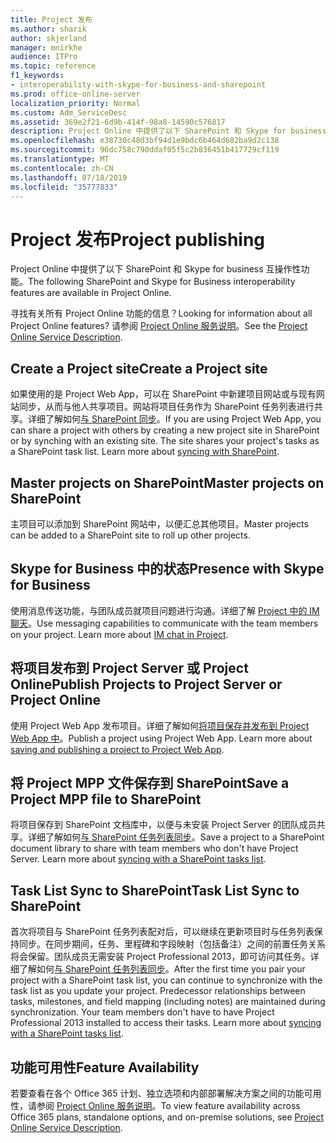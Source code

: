 ```yaml
---
title: Project 发布
ms.author: sharik
author: skjerland
manager: mnirkhe
audience: ITPro
ms.topic: reference
f1_keywords:
- interoperability-with-skype-for-business-and-sharepoint
ms.prod: office-online-server
localization_priority: Normal
ms.custom: Adm_ServiceDesc
ms.assetid: 369e2f21-6d9b-414f-98a8-14590c576817
description: Project Online 中提供了以下 SharePoint 和 Skype for business 互操作性功能。
ms.openlocfilehash: e38730c48d3bf94d1e9bdc6b464d682ba9d2c138
ms.sourcegitcommit: 96dc758c790ddaf05f5c2b836451b417729cf119
ms.translationtype: MT
ms.contentlocale: zh-CN
ms.lasthandoff: 07/18/2019
ms.locfileid: "35777833"
---
```

# <a name="project-publishing"></a><span data-ttu-id="26d79-103">Project 发布</span><span class="sxs-lookup"><span data-stu-id="26d79-103">Project publishing</span></span>

<span data-ttu-id="26d79-104">Project Online 中提供了以下 SharePoint 和 Skype for business 互操作性功能。</span><span class="sxs-lookup"><span data-stu-id="26d79-104">The following SharePoint and Skype for Business interoperability features are available in Project Online.</span></span>
  
<span data-ttu-id="26d79-105">寻找有关所有 Project Online 功能的信息？</span><span class="sxs-lookup"><span data-stu-id="26d79-105">Looking for information about all Project Online features?</span></span> <span data-ttu-id="26d79-106">请参阅 [Project Online 服务说明](project-online-service-description.md)。</span><span class="sxs-lookup"><span data-stu-id="26d79-106">See the [Project Online Service Description](project-online-service-description.md).</span></span>
  
## <a name="create-a-project-site"></a><span data-ttu-id="26d79-107">Create a Project site</span><span class="sxs-lookup"><span data-stu-id="26d79-107">Create a Project site</span></span>
<span data-ttu-id="26d79-108"><a name="bkmk_CreateProjectsite"> </a></span><span class="sxs-lookup"><span data-stu-id="26d79-108"></span></span>

<span data-ttu-id="26d79-p102">如果使用的是 Project Web App，可以在 SharePoint 中新建项目网站或与现有网站同步，从而与他人共享项目。网站将项目任务作为 SharePoint 任务列表进行共享。详细了解如何[与 SharePoint 同步](https://go.microsoft.com/fwlink/p/?LinkId=271352)。</span><span class="sxs-lookup"><span data-stu-id="26d79-p102">If you are using Project Web App, you can share a project with others by creating a new project site in SharePoint or by synching with an existing site. The site shares your project's tasks as a SharePoint task list. Learn more about [syncing with SharePoint](https://go.microsoft.com/fwlink/p/?LinkId=271352).</span></span>
  
## <a name="master-projects-on-sharepoint"></a><span data-ttu-id="26d79-112">Master projects on SharePoint</span><span class="sxs-lookup"><span data-stu-id="26d79-112">Master projects on SharePoint</span></span>
<span data-ttu-id="26d79-113"><a name="bkmk_MasterprojectsonSharePoint"> </a></span><span class="sxs-lookup"><span data-stu-id="26d79-113"></span></span>

<span data-ttu-id="26d79-114">主项目可以添加到 SharePoint 网站中，以便汇总其他项目。</span><span class="sxs-lookup"><span data-stu-id="26d79-114">Master projects can be added to a SharePoint site to roll up other projects.</span></span> 
  
## <a name="presence-with-skype-for-business"></a><span data-ttu-id="26d79-115">Skype for Business 中的状态</span><span class="sxs-lookup"><span data-stu-id="26d79-115">Presence with Skype for Business</span></span>
<span data-ttu-id="26d79-116"><a name="bkmk_PresencewithLync"> </a></span><span class="sxs-lookup"><span data-stu-id="26d79-116"></span></span>

<span data-ttu-id="26d79-p103">使用消息传送功能，与团队成员就项目问题进行沟通。详细了解 [Project 中的 IM 聊天](https://go.microsoft.com/fwlink/p/?LinkId=271351)。</span><span class="sxs-lookup"><span data-stu-id="26d79-p103">Use messaging capabilities to communicate with the team members on your project. Learn more about [IM chat in Project](https://go.microsoft.com/fwlink/p/?LinkId=271351).</span></span>
  
## <a name="publish-projects-to-project-server-or-project-online"></a><span data-ttu-id="26d79-119">将项目发布到 Project Server 或 Project Online</span><span class="sxs-lookup"><span data-stu-id="26d79-119">Publish Projects to Project Server or Project Online</span></span>
<span data-ttu-id="26d79-120"><a name="bkmk_PublishProjectstoServerOnline"> </a></span><span class="sxs-lookup"><span data-stu-id="26d79-120"></span></span>

<span data-ttu-id="26d79-p104">使用 Project Web App 发布项目。详细了解如何[将项目保存并发布到 Project Web App 中](https://go.microsoft.com/fwlink/p/?LinkId=271354)。</span><span class="sxs-lookup"><span data-stu-id="26d79-p104">Publish a project using Project Web App. Learn more about [saving and publishing a project to Project Web App](https://go.microsoft.com/fwlink/p/?LinkId=271354).</span></span>
  
## <a name="save-a-project-mpp-file-to-sharepoint"></a><span data-ttu-id="26d79-123">将 Project MPP 文件保存到 SharePoint</span><span class="sxs-lookup"><span data-stu-id="26d79-123">Save a Project MPP file to SharePoint</span></span>
<span data-ttu-id="26d79-124"><a name="bkmk_SavefiletoSharePoint"> </a></span><span class="sxs-lookup"><span data-stu-id="26d79-124"></span></span>

<span data-ttu-id="26d79-p105">将项目保存到 SharePoint 文档库中，以便与未安装 Project Server 的团队成员共享。详细了解如何[与 SharePoint 任务列表同步](https://go.microsoft.com/fwlink/p/?LinkId=271353)。</span><span class="sxs-lookup"><span data-stu-id="26d79-p105">Save a project to a SharePoint document library to share with team members who don't have Project Server. Learn more about [syncing with a SharePoint tasks list](https://go.microsoft.com/fwlink/p/?LinkId=271353).</span></span>
  
## <a name="task-list-sync-to-sharepoint"></a><span data-ttu-id="26d79-127">Task List Sync to SharePoint</span><span class="sxs-lookup"><span data-stu-id="26d79-127">Task List Sync to SharePoint</span></span>
<span data-ttu-id="26d79-128"><a name="bkmk_TaskListSynctoSharePoint"> </a></span><span class="sxs-lookup"><span data-stu-id="26d79-128"></span></span>

<span data-ttu-id="26d79-p106">首次将项目与 SharePoint 任务列表配对后，可以继续在更新项目时与任务列表保持同步。在同步期间，任务、里程碑和字段映射（包括备注）之间的前置任务关系将会保留。团队成员无需安装 Project Professional 2013，即可访问其任务。详细了解如何[与 SharePoint 任务列表同步](https://go.microsoft.com/fwlink/p/?LinkId=271353)。</span><span class="sxs-lookup"><span data-stu-id="26d79-p106">After the first time you pair your project with a SharePoint task list, you can continue to synchronize with the task list as you update your project. Predecessor relationships between tasks, milestones, and field mapping (including notes) are maintained during synchronization. Your team members don't have to have Project Professional 2013 installed to access their tasks. Learn more about [syncing with a SharePoint tasks list](https://go.microsoft.com/fwlink/p/?LinkId=271353).</span></span>
  
## <a name="feature-availability"></a><span data-ttu-id="26d79-133">功能可用性</span><span class="sxs-lookup"><span data-stu-id="26d79-133">Feature Availability</span></span>
<span data-ttu-id="26d79-134"><a name="bkmk_TaskListSynctoSharePoint"> </a></span><span class="sxs-lookup"><span data-stu-id="26d79-134"></span></span>

<span data-ttu-id="26d79-135">若要查看在各个 Office 365 计划、独立选项和内部部署解决方案之间的功能可用性，请参阅 [Project Online 服务说明](project-online-service-description.md)。</span><span class="sxs-lookup"><span data-stu-id="26d79-135">To view feature availability across Office 365 plans, standalone options, and on-premise solutions, see [Project Online Service Description](project-online-service-description.md).</span></span>
  

